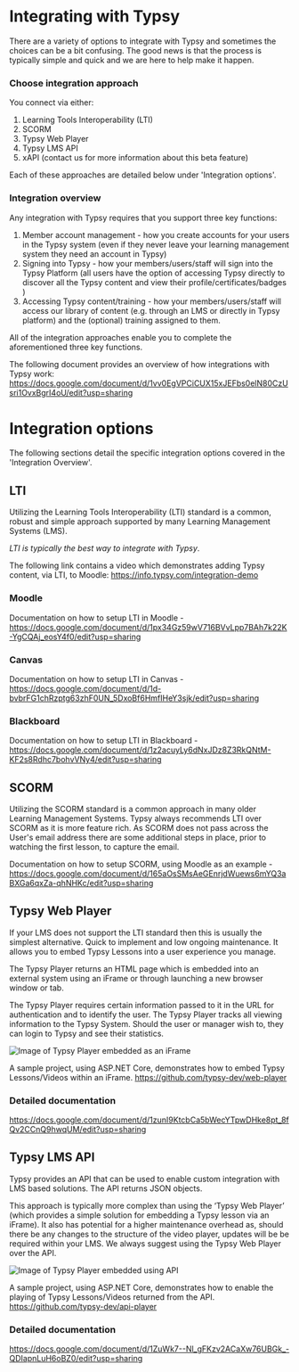 # Integrating with Typsy
There are a variety of options to integrate with Typsy and sometimes the choices can be a bit confusing. The good news is that the process is typically simple and quick and we are here to help make it happen.

### Choose integration approach
You connect via either:
1. Learning Tools Interoperability (LTI)
2. SCORM
4. Typsy Web Player
5. Typsy LMS API
6. xAPI (contact us for more information about this beta feature)

Each of these approaches are detailed below under 'Integration options'.

### Integration overview
Any integration with Typsy requires that you support three key functions:
1. Member account management - how you create accounts for your users in the Typsy system (even if they never leave your learning management system they need an account in Typsy)
2. Signing into Typsy - how your members/users/staff will sign into the Typsy Platform (all users have the option of accessing Typsy directly to discover all the Typsy content and view their profile/certificates/badges )
3. Accessing Typsy content/training - how your members/users/staff will access our library of content (e.g. through an LMS or directly in Typsy platform) and the (optional) training assigned to them.

All of the integration approaches enable you to complete the aforementioned three key functions.

The following document provides an overview of how integrations with Typsy work:
https://docs.google.com/document/d/1vv0EgVPCiCUX15xJEFbs0elN80CzUsri1OvxBgrI4oU/edit?usp=sharing

# Integration options
The following sections detail the specific integration options covered in the 'Integration Overview'. 

## LTI
Utilizing the Learning Tools Interoperability (LTI) standard is a common, robust and simple approach supported by many Learning Management Systems (LMS).  

*LTI is typically the best way to integrate with Typsy*.

The following link contains a video which demonstrates adding Typsy content, via LTI, to Moodle:
https://info.typsy.com/integration-demo

### Moodle
Documentation on how to setup LTI in Moodle - https://docs.google.com/document/d/1px34Gz59wV716BVvLpp7BAh7k22K-YgCQAj_eosY4f0/edit?usp=sharing

### Canvas
Documentation on how to setup LTI in Canvas - https://docs.google.com/document/d/1d-bvbrFG1chRzptg63zhF0UN_5DxoBf6HmfIHeY3sjk/edit?usp=sharing

### Blackboard
Documentation on how to setup LTI in Blackboard - https://docs.google.com/document/d/1z2acuyLy6dNxJDz8Z3RkQNtM-KF2s8Rdhc7bohvVNy4/edit?usp=sharing

## SCORM
Utilizing the SCORM standard is a common approach in many older Learning Management Systems.  Typsy always recommends LTI over SCORM as it is more feature rich.  As SCORM does not pass across the User's email address there are some additional steps in place, prior to watching the first lesson, to capture the email.  

Documentation on how to setup SCORM, using Moodle as an example - https://docs.google.com/document/d/165aOsSMsAeGEnrjdWuews6mYQ3aBXGa6qxZa-qhNHKc/edit?usp=sharing 

## Typsy Web Player
If your LMS does not support the LTI standard then this is usually the simplest alternative. Quick to implement and low ongoing maintenance. It allows you to embed Typsy Lessons into a user experience you manage.

The Typsy Player returns an HTML page which is embedded into an external system using an iFrame or through launching a new browser window or tab.

The Typsy Player requires certain information passed to it in the URL for authentication and to identify the user.  The Typsy Player tracks all viewing information to the Typsy System. Should the user or manager wish to, they can login to Typsy and see their statistics.

![Image of Typsy Player embedded as an iFrame](http://images.typsy.com/images/integrations/typsy-web-player-iframe.png?width=851)

A sample project, using ASP.NET Core, demonstrates how to embed Typsy Lessons/Videos within an iFrame.
https://github.com/typsy-dev/web-player

### Detailed documentation
https://docs.google.com/document/d/1zunI9KtcbCa5bWecYTpwDHke8pt_8fQv2CCnQ9hwqUM/edit?usp=sharing

## Typsy LMS API
Typsy provides an API that can be used to enable custom integration with LMS based solutions.  The API returns JSON objects.

This approach is typically more complex than using the ‘Typsy Web Player’ (which provides a simple solution for embedding a Typsy lesson via an iFrame). It also has potential for a higher maintenance overhead as, should there be any changes to the structure of the video player, updates will be be required within your LMS.  We always suggest using the Typsy Web Player over the API.  

![Image of Typsy Player embedded using API](http://images.typsy.com/images/integrations/typsy-web-player-api.png?width=851)

A sample project, using ASP.NET Core, demonstrates how to enable the playing of Typsy Lessons/Videos returned from the API.
https://github.com/typsy-dev/api-player

### Detailed documentation
https://docs.google.com/document/d/1ZuWk7--Nl_gFKzv2ACaXw76UBGk_-QDIapnLuH6oBZ0/edit?usp=sharing
